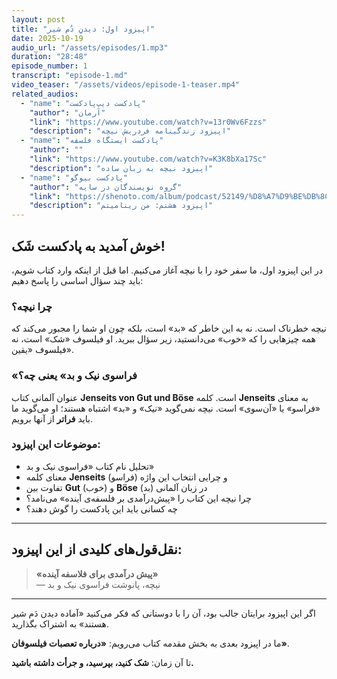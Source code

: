 ```yaml
---
layout: post
title: "اپیزود اول: دیدنِ دُم شیر"
date: 2025-10-19
audio_url: "/assets/episodes/1.mp3"
duration: "28:48"
episode_number: 1
transcript: "episode-1.md"
video_teaser: "/assets/videos/episode-1-teaser.mp4"
related_audios:
  - "name": "پادکست دیپ‌پادکست"
    "author": "آرمان"
    "link": "https://www.youtube.com/watch?v=13r0Wv6Fzzs"
    "description": "اپیزود زندگینامه فردریش نیچه"
  - "name": "پادکست ایستگاه فلسفه"
    "author": ""
    "link": "https://www.youtube.com/watch?v=K3K8bXa17Sc"
    "description": "اپیزود نیچه به زبان ساده"
  - "name": "پادکست بیوگو"
    "author": "گروه نویسندگان در سایه"
    "link": "https://shenoto.com/album/podcast/52149/%D8%A7%D9%BE%DB%8C%D8%B2%D9%88%D8%AF-%DB%B0%D9%A8-%E2%80%93-%D9%85%D9%86-%D8%AF%DB%8C%D9%86%D8%A7%D9%85%DB%8C%D8%AA%D9%85!"
    "description": "اپیزود هشتم: من رینامیتم"
---
```


## خوش آمدید به پادکست شَک!

در این اپیزود اول، ما سفر خود را با نیچه آغاز می‌کنیم. اما قبل از اینکه وارد کتاب شویم، باید چند سؤال اساسی را پاسخ دهیم:

### چرا نیچه؟

نیچه خطرناک است. نه به این خاطر که «بد» است، بلکه چون او شما را مجبور می‌کند که همه چیزهایی را که «خوب» می‌دانستید، زیر سؤال ببرید. او فیلسوف «شک» است، نه فیلسوف «یقین».

### «فراسوی نیک و بد» یعنی چه؟

عنوان آلمانی کتاب **Jenseits von Gut und Böse** است. کلمه **Jenseits** به معنای «فراسو» یا «آن‌سوی» است. نیچه نمی‌گوید «نیک» و «بد» اشتباه هستند؛ او می‌گوید ما باید **فراتر** از آنها برویم.


### موضوعات این اپیزود:

* تحلیل نام کتاب «فراسوی نیک و بد»
* معنای کلمه **Jenseits** (فراسو) و چرایی انتخاب این واژه
* تفاوت بین **Gut** (خوب) و **Böse** (بد) در زبان آلمانی
* چرا نیچه این کتاب را «پیش‌درآمدی بر فلسفه‌ی آینده» می‌نامد؟
* چه کسانی باید این پادکست را گوش دهند؟

---

## نقل‌قول‌های کلیدی از این اپیزود:

> **«پیش درآمدی برای فلاسفه آینده»**  
> — نیچه، پانوشت فراسوی نیک و بد

---

اگر این اپیزود برایتان جالب بود، آن را با دوستانی که فکر می‌کنید «آماده دیدن دَم شیر هستند» به اشتراک بگذارید.

ما در اپیزود بعدی به بخش مقدمه کتاب می‌رویم: **«درباره تعصبات فیلسوفان»**.

تا آن زمان: **شک کنید، بپرسید، و جرأت داشته باشید.**
